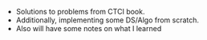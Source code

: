 - Solutions to problems from CTCI book.
- Additionally, implementing some DS/Algo from scratch.
- Also will have some notes on what I learned
